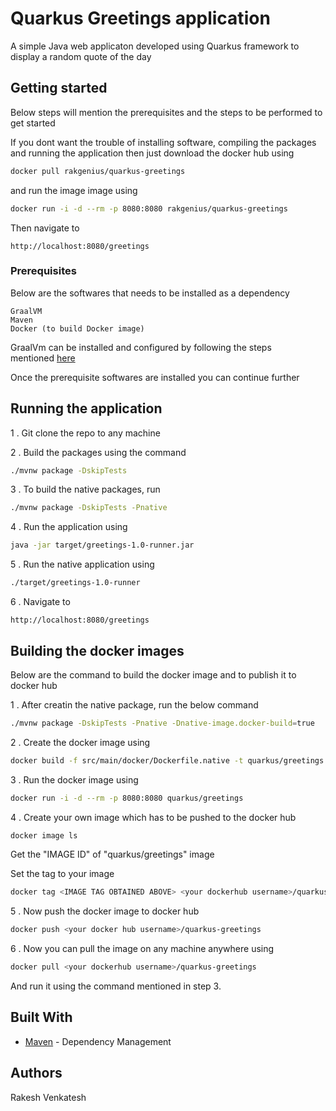 # Quarkus Greetings application

A simple Java web applicaton developed using Quarkus framework to display a random quote of the day

## Getting started

Below steps will mention the prerequisites and the steps to be performed to get started

If you dont want the trouble of installing software, compiling the packages\
and running the application then just download the docker hub using
```bash
docker pull rakgenius/quarkus-greetings
```

and run the image image using

```bash
docker run -i -d --rm -p 8080:8080 rakgenius/quarkus-greetings
```

Then navigate to
```
http://localhost:8080/greetings
```

### Prerequisites

Below are the softwares that needs to be installed as a dependency

```
GraalVM
Maven
Docker (to build Docker image)
```

GraalVm can be installed and configured by following the steps\
mentioned [here](https://github.com/rakgenius/dev_setup/blob/master/Install-GraalVm-Ubuntu.md)

Once the prerequisite softwares are installed you can continue further


## Running the application

1 . Git clone the repo to any machine

2 . Build the packages using the command
```bash
./mvnw package -DskipTests
```

3 . To build the native packages, run
```bash
./mvnw package -DskipTests -Pnative
```

4 . Run the application using
```bash
java -jar target/greetings-1.0-runner.jar
```

5 . Run the native application using
```bash
./target/greetings-1.0-runner
```

6 . Navigate to 
```
http://localhost:8080/greetings
```

## Building the docker images

Below are the command to build the docker image and to publish it to docker hub


1 . After creatin the native package, run the below command
```bash
./mvnw package -DskipTests -Pnative -Dnative-image.docker-build=true
```

2 . Create the docker image using
```bash
docker build -f src/main/docker/Dockerfile.native -t quarkus/greetings .
```

3 . Run the docker image using
```bash
docker run -i -d --rm -p 8080:8080 quarkus/greetings
```

4 . Create your own image which has to be pushed to the docker hub
```bash
docker image ls
```

Get the "IMAGE ID" of "quarkus/greetings" image

Set the tag to your image

```bash
docker tag <IMAGE TAG OBTAINED ABOVE> <your dockerhub username>/quarkus-greetings:latest
```

5 . Now push the docker image to docker hub
```bash
docker push <your docker hub username>/quarkus-greetings
```

6 . Now you can pull the image on any machine anywhere using
```bash
docker pull <your dockerhub username>/quarkus-greetings
```

And run it using the command mentioned in step 3.

## Built With

* [Maven](https://maven.apache.org/) - Dependency Management


## Authors
Rakesh Venkatesh